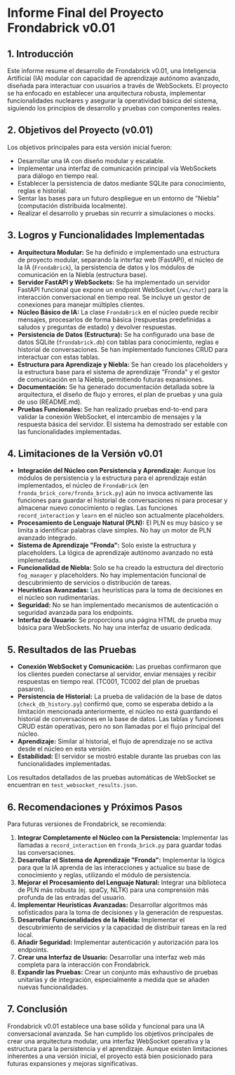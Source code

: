 # Informe Final del Proyecto Frondabrick v0.01

## 1. Introducción

Este informe resume el desarrollo de Frondabrick v0.01, una Inteligencia Artificial (IA) modular con capacidad de aprendizaje autónomo avanzado, diseñada para interactuar con usuarios a través de WebSockets. El proyecto se ha enfocado en establecer una arquitectura robusta, implementar funcionalidades nucleares y asegurar la operatividad básica del sistema, siguiendo los principios de desarrollo y pruebas con componentes reales.

## 2. Objetivos del Proyecto (v0.01)

Los objetivos principales para esta versión inicial fueron:

*   Desarrollar una IA con diseño modular y escalable.
*   Implementar una interfaz de comunicación principal vía WebSockets para diálogo en tiempo real.
*   Establecer la persistencia de datos mediante SQLite para conocimiento, reglas e historial.
*   Sentar las bases para un futuro despliegue en un entorno de "Niebla" (computación distribuida localmente).
*   Realizar el desarrollo y pruebas sin recurrir a simulaciones o mocks.

## 3. Logros y Funcionalidades Implementadas

*   **Arquitectura Modular:** Se ha definido e implementado una estructura de proyecto modular, separando la interfaz web (FastAPI), el núcleo de la IA (`FrondaBrick`), la persistencia de datos y los módulos de comunicación en la Niebla (estructura base).
*   **Servidor FastAPI y WebSockets:** Se ha implementado un servidor FastAPI funcional que expone un endpoint WebSocket (`/ws/chat`) para la interacción conversacional en tiempo real. Se incluye un gestor de conexiones para manejar múltiples clientes.
*   **Núcleo Básico de IA:** La clase `FrondaBrick` en el núcleo puede recibir mensajes, procesarlos de forma básica (respuestas predefinidas a saludos y preguntas de estado) y devolver respuestas.
*   **Persistencia de Datos (Estructura):** Se ha configurado una base de datos SQLite (`frondabrick.db`) con tablas para conocimiento, reglas e historial de conversaciones. Se han implementado funciones CRUD para interactuar con estas tablas.
*   **Estructura para Aprendizaje y Niebla:** Se han creado los placeholders y la estructura base para el sistema de aprendizaje "Fronda" y el gestor de comunicación en la Niebla, permitiendo futuras expansiones.
*   **Documentación:** Se ha generado documentación detallada sobre la arquitectura, el diseño de flujo y errores, el plan de pruebas y una guía de uso (README.md).
*   **Pruebas Funcionales:** Se han realizado pruebas end-to-end para validar la conexión WebSocket, el intercambio de mensajes y la respuesta básica del servidor. El sistema ha demostrado ser estable con las funcionalidades implementadas.

## 4. Limitaciones de la Versión v0.01

*   **Integración del Núcleo con Persistencia y Aprendizaje:** Aunque los módulos de persistencia y la estructura para el aprendizaje están implementados, el núcleo de `FrondaBrick` (en `fronda_brick_core/fronda_brick.py`) aún no invoca activamente las funciones para guardar el historial de conversaciones ni para procesar y almacenar nuevo conocimiento o reglas. Las funciones `record_interaction` y `learn` en el núcleo son actualmente placeholders.
*   **Procesamiento de Lenguaje Natural (PLN):** El PLN es muy básico y se limita a identificar palabras clave simples. No hay un motor de PLN avanzado integrado.
*   **Sistema de Aprendizaje "Fronda":** Solo existe la estructura y placeholders. La lógica de aprendizaje autónomo avanzado no está implementada.
*   **Funcionalidad de Niebla:** Solo se ha creado la estructura del directorio `fog_manager` y placeholders. No hay implementación funcional de descubrimiento de servicios o distribución de tareas.
*   **Heurísticas Avanzadas:** Las heurísticas para la toma de decisiones en el núcleo son rudimentarias.
*   **Seguridad:** No se han implementado mecanismos de autenticación o seguridad avanzada para los endpoints.
*   **Interfaz de Usuario:** Se proporciona una página HTML de prueba muy básica para WebSockets. No hay una interfaz de usuario dedicada.

## 5. Resultados de las Pruebas

*   **Conexión WebSocket y Comunicación:** Las pruebas confirmaron que los clientes pueden conectarse al servidor, enviar mensajes y recibir respuestas en tiempo real. (TC001, TC002 del plan de pruebas pasaron).
*   **Persistencia de Historial:** La prueba de validación de la base de datos (`check_db_history.py`) confirmó que, como se esperaba debido a la limitación mencionada anteriormente, el núcleo no está guardando el historial de conversaciones en la base de datos. Las tablas y funciones CRUD están operativas, pero no son llamadas por el flujo principal del núcleo.
*   **Aprendizaje:** Similar al historial, el flujo de aprendizaje no se activa desde el núcleo en esta versión.
*   **Estabilidad:** El servidor se mostró estable durante las pruebas con las funcionalidades implementadas.

Los resultados detallados de las pruebas automáticas de WebSocket se encuentran en `test_websocket_results.json`.

## 6. Recomendaciones y Próximos Pasos

Para futuras versiones de Frondabrick, se recomienda:

1.  **Integrar Completamente el Núcleo con la Persistencia:** Implementar las llamadas a `record_interaction` en `fronda_brick.py` para guardar todas las conversaciones.
2.  **Desarrollar el Sistema de Aprendizaje "Fronda":** Implementar la lógica para que la IA aprenda de las interacciones y actualice su base de conocimiento y reglas, utilizando el módulo de persistencia.
3.  **Mejorar el Procesamiento del Lenguaje Natural:** Integrar una biblioteca de PLN más robusta (ej. spaCy, NLTK) para una comprensión más profunda de las entradas del usuario.
4.  **Implementar Heurísticas Avanzadas:** Desarrollar algoritmos más sofisticados para la toma de decisiones y la generación de respuestas.
5.  **Desarrollar Funcionalidades de la Niebla:** Implementar el descubrimiento de servicios y la capacidad de distribuir tareas en la red local.
6.  **Añadir Seguridad:** Implementar autenticación y autorización para los endpoints.
7.  **Crear una Interfaz de Usuario:** Desarrollar una interfaz web más completa para la interacción con Frondabrick.
8.  **Expandir las Pruebas:** Crear un conjunto más exhaustivo de pruebas unitarias y de integración, especialmente a medida que se añaden nuevas funcionalidades.

## 7. Conclusión

Frondabrick v0.01 establece una base sólida y funcional para una IA conversacional avanzada. Se han cumplido los objetivos principales de crear una arquitectura modular, una interfaz WebSocket operativa y la estructura para la persistencia y el aprendizaje. Aunque existen limitaciones inherentes a una versión inicial, el proyecto está bien posicionado para futuras expansiones y mejoras significativas.

